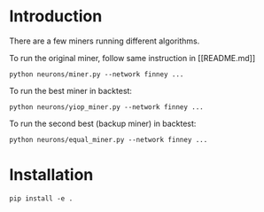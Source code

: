 # Introduction

There are a few miners running different algorithms.

To run the original miner, follow same instruction in [[README.md]]
```
python neurons/miner.py --network finney ...
```

To run the best miner in backtest:

```
python neurons/yiop_miner.py --network finney ...
```

To run the second best (backup miner) in backtest:
```
python neurons/equal_miner.py --network finney ...
```

# Installation

```
pip install -e .
```